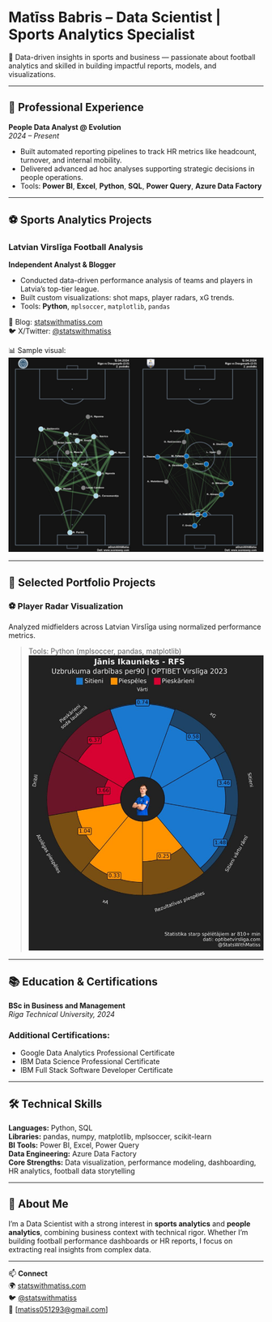 # Matīss Babris – Data Scientist | Sports Analytics Specialist

🧠 Data-driven insights in sports and business — passionate about football analytics and skilled in building impactful reports, models, and visualizations.

---

## 💼 Professional Experience

**People Data Analyst @ Evolution**  
*2024 – Present*  
- Built automated reporting pipelines to track HR metrics like headcount, turnover, and internal mobility.
- Delivered advanced ad hoc analyses supporting strategic decisions in people operations.
- Tools: **Power BI**, **Excel**, **Python**, **SQL**, **Power Query**, **Azure Data Factory**

---

## ⚽️ Sports Analytics Projects

### Latvian Virslīga Football Analysis  
**Independent Analyst & Blogger**  
- Conducted data-driven performance analysis of teams and players in Latvia’s top-tier league.
- Built custom visualizations: shot maps, player radars, xG trends.
- Tools: **Python**, `mplsoccer`, `matplotlib`, `pandas`

📌 Blog: [statswithmatiss.com](https://statswithmatiss.com)  
🐦 X/Twitter: [@statswithmatiss](https://twitter.com/statswithmatiss)

📊 Sample visual:  
![Football Analytics](/assets/img/2puslaiks.jpg)

---

## 📂 Selected Portfolio Projects

### ⚽️ Player Radar Visualization  
Analyzed midfielders across Latvian Virslīga using normalized performance metrics.  
> Tools: Python (mplsoccer, pandas, matplotlib)  
![Player Radar](/assets/img/Janis_Ikaunieks-pizza.jpg)

---

## 📚 Education & Certifications

**BSc in Business and Management**  
*Riga Technical University, 2024*

### Additional Certifications:
- Google Data Analytics Professional Certificate  
- IBM Data Science Professional Certificate  
- IBM Full Stack Software Developer Certificate  

---

## 🛠 Technical Skills

**Languages:** Python, SQL  
**Libraries:** pandas, numpy, matplotlib, mplsoccer, scikit-learn  
**BI Tools:** Power BI, Excel, Power Query  
**Data Engineering:** Azure Data Factory  
**Core Strengths:** Data visualization, performance modeling, dashboarding, HR analytics, football data storytelling

---

## 📌 About Me

I’m a Data Scientist with a strong interest in **sports analytics** and **people analytics**, combining business context with technical rigor. Whether I’m building football performance dashboards or HR reports, I focus on extracting real insights from complex data.

---

📫 **Connect**  
🌍 [statswithmatiss.com](https://statswithmatiss.com)  
🐦 [@statswithmatiss](https://twitter.com/statswithmatiss)  
📧 [matiss051293@gmail.com]
